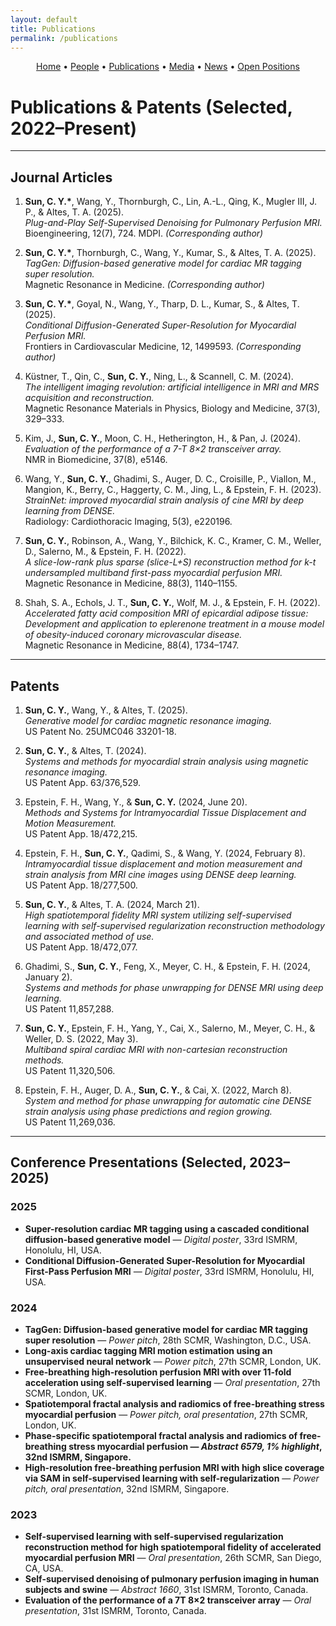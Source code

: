 ```yaml
---
layout: default
title: Publications
permalink: /publications
---
```


<!-- Simple nav -->
<p align="center">
  <a href="{{ site.baseurl }}/">Home</a> •
  <a href="{{ site.baseurl }}/people">People</a> •
  <a href="{{ site.baseurl }}/publications">Publications</a> •
  <a href="{{ site.baseurl }}/media">Media</a> •
  <a href="{{ site.baseurl }}/news">News</a> •
  <a href="{{ site.baseurl }}/positions">Open Positions</a>
</p>

# Publications & Patents (Selected, 2022–Present)

---

## Journal Articles
1. **Sun, C. Y.\***, Wang, Y., Thornburgh, C., Lin, A.-L., Qing, K., Mugler III, J. P., & Altes, T. A. (2025).  
   *Plug-and-Play Self-Supervised Denoising for Pulmonary Perfusion MRI.*  
   Bioengineering, 12(7), 724. MDPI. *(Corresponding author)*
   
2. **Sun, C. Y.\***, Thornburgh, C., Wang, Y., Kumar, S., & Altes, T. A. (2025).  
   *TagGen: Diffusion-based generative model for cardiac MR tagging super resolution.*  
   Magnetic Resonance in Medicine. *(Corresponding author)*

3. **Sun, C. Y.\***, Goyal, N., Wang, Y., Tharp, D. L., Kumar, S., & Altes, T. (2025).  
   *Conditional Diffusion-Generated Super-Resolution for Myocardial Perfusion MRI.*  
   Frontiers in Cardiovascular Medicine, 12, 1499593. *(Corresponding author)*

4. Küstner, T., Qin, C., **Sun, C. Y.**, Ning, L., & Scannell, C. M. (2024).  
   *The intelligent imaging revolution: artificial intelligence in MRI and MRS acquisition and reconstruction.*  
   Magnetic Resonance Materials in Physics, Biology and Medicine, 37(3), 329–333.

5. Kim, J., **Sun, C. Y.**, Moon, C. H., Hetherington, H., & Pan, J. (2024).  
   *Evaluation of the performance of a 7-T 8×2 transceiver array.*  
   NMR in Biomedicine, 37(8), e5146.

6. Wang, Y., **Sun, C. Y.**, Ghadimi, S., Auger, D. C., Croisille, P., Viallon, M., Mangion, K., Berry, C., Haggerty, C. M., Jing, L., & Epstein, F. H. (2023).  
   *StrainNet: improved myocardial strain analysis of cine MRI by deep learning from DENSE.*  
   Radiology: Cardiothoracic Imaging, 5(3), e220196.

7. **Sun, C. Y.**, Robinson, A., Wang, Y., Bilchick, K. C., Kramer, C. M., Weller, D., Salerno, M., & Epstein, F. H. (2022).  
   *A slice-low-rank plus sparse (slice-L+S) reconstruction method for k-t undersampled multiband first-pass myocardial perfusion MRI.*  
   Magnetic Resonance in Medicine, 88(3), 1140–1155.

8. Shah, S. A., Echols, J. T., **Sun, C. Y.**, Wolf, M. J., & Epstein, F. H. (2022).  
   *Accelerated fatty acid composition MRI of epicardial adipose tissue: Development and application to eplerenone treatment in a mouse model of obesity-induced coronary microvascular disease.*  
   Magnetic Resonance in Medicine, 88(4), 1734–1747.

---

## Patents

1. **Sun, C. Y.**, Wang, Y., & Altes, T. (2025).  
   *Generative model for cardiac magnetic resonance imaging.*  
   US Patent No. 25UMC046 33201-18.

2. **Sun, C. Y.**, & Altes, T. (2024).  
   *Systems and methods for myocardial strain analysis using magnetic resonance imaging.*  
   US Patent App. 63/376,529.

3. Epstein, F. H., Wang, Y., & **Sun, C. Y.** (2024, June 20).  
   *Methods and Systems for Intramyocardial Tissue Displacement and Motion Measurement.*  
   US Patent App. 18/472,215.

4. Epstein, F. H., **Sun, C. Y.**, Qadimi, S., & Wang, Y. (2024, February 8).  
   *Intramyocardial tissue displacement and motion measurement and strain analysis from MRI cine images using DENSE deep learning.*  
   US Patent App. 18/277,500.

5. **Sun, C. Y.**, & Altes, T. A. (2024, March 21).  
   *High spatiotemporal fidelity MRI system utilizing self-supervised learning with self-supervised regularization reconstruction methodology and associated method of use.*  
   US Patent App. 18/472,077.

6. Ghadimi, S., **Sun, C. Y.**, Feng, X., Meyer, C. H., & Epstein, F. H. (2024, January 2).  
   *Systems and methods for phase unwrapping for DENSE MRI using deep learning.*  
   US Patent 11,857,288.

7. **Sun, C. Y.**, Epstein, F. H., Yang, Y., Cai, X., Salerno, M., Meyer, C. H., & Weller, D. S. (2022, May 3).  
   *Multiband spiral cardiac MRI with non-cartesian reconstruction methods.*  
   US Patent 11,320,506.

8. Epstein, F. H., Auger, D. A., **Sun, C. Y.**, & Cai, X. (2022, March 8).  
   *System and method for phase unwrapping for automatic cine DENSE strain analysis using phase predictions and region growing.*  
   US Patent 11,269,036.

---

## Conference Presentations (Selected, 2023–2025)

### 2025
- **Super-resolution cardiac MR tagging using a cascaded conditional diffusion-based generative model** — *Digital poster*, 33rd ISMRM, Honolulu, HI, USA.  
- **Conditional Diffusion-Generated Super-Resolution for Myocardial First-Pass Perfusion MRI** — *Digital poster*, 33rd ISMRM, Honolulu, HI, USA.

### 2024
- **TagGen: Diffusion-based generative model for cardiac MR tagging super resolution** — *Power pitch*, 28th SCMR, Washington, D.C., USA.  
- **Long-axis cardiac tagging MRI motion estimation using an unsupervised neural network** — *Power pitch*, 27th SCMR, London, UK.  
- **Free-breathing high-resolution perfusion MRI with over 11-fold acceleration using self-supervised learning** — *Oral presentation*, 27th SCMR, London, UK.  
- **Spatiotemporal fractal analysis and radiomics of free-breathing stress myocardial perfusion** — *Power pitch, oral presentation*, 27th SCMR, London, UK.  
- **Phase-specific spatiotemporal fractal analysis and radiomics of free-breathing stress myocardial perfusion — *Abstract 6579, 1% highlight*, 32nd ISMRM, Singapore.**  
- **High-resolution free-breathing perfusion MRI with high slice coverage via SAM in self-supervised learning with self-regularization** — *Power pitch, oral presentation*, 32nd ISMRM, Singapore.

### 2023
- **Self-supervised learning with self-supervised regularization reconstruction method for high spatiotemporal fidelity of accelerated myocardial perfusion MRI** — *Oral presentation*, 26th SCMR, San Diego, CA, USA.  
- **Self-supervised denoising of pulmonary perfusion imaging in human subjects and swine** — *Abstract 1660*, 31st ISMRM, Toronto, Canada.  
- **Evaluation of the performance of a 7T 8×2 transceiver array** — *Oral presentation*, 31st ISMRM, Toronto, Canada.
